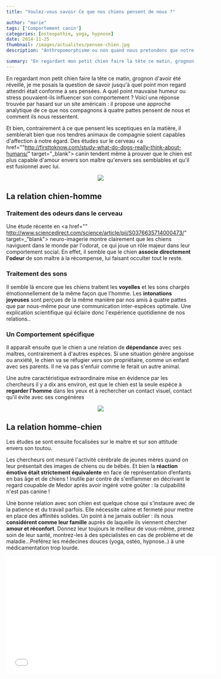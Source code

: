 ```yaml
---
title: "Voulez-vous savoir Ce que nos chiens pensent de nous ?"

author: "marie"
tags: ['Comportement canin']
categories: [osteopathie, yoga, hypnose]
date: 2014-11-25
thumbnail: /images/actualites/pensee-chien.jpg
description: "Anthropomorphisme ou non quand nous pretondons que notre chien sourit ? Voulez vous vraiment savoir ce que nos compagnons ont ans la tete ?"

summary: "En regardant mon petit chien faire la tête ce matin, grognon d'avoir été réveillé, je me posais la question de savoir jusqu'à quel point mon regard attendri était conforme à ses pensées. A quel point mauvaise humeur ou stress pouvaient-ils influencer son comportement ? Voici une réponse trouvée par hasard sur un site américain : il propose une approche analytique de ce que nos compagnons à quatre pattes pensent de nous et comment ils nous ressentent. "
---
```

En regardant mon petit chien faire la tête ce matin, grognon d'avoir été réveillé, je me posais la question de savoir jusqu'à quel point mon regard attendri était conforme à ses pensées. A quel point mauvaise humeur ou stress pouvaient-ils influencer son comportement ? Voici une réponse trouvée par hasard sur un site américain : il propose une approche analytique de ce que nos compagnons à quatre pattes pensent de nous et comment ils nous ressentent.

Et bien, contrairement à ce que pensent les sceptiques en la matière, il semblerait bien que nos tendres animaux de compagnie soient capables d'affection à notre égard. Des études sur le cerveau <a href=""http://firsttoknow.com/study-what-do-dogs-really-think-about-humans/" target="_blank"> canin </a> tendent même à prouver que le chien est plus capable d'amour envers son maître qu'envers ses semblables et qu'il est fusionnel avec lui.

<p align="center"><img src= "/images/actualites/pensee-chien.jpg"></p>

## La relation chien-homme ##
### Traitement des odeurs dans le cerveau ###
Une étude récente en <a href="" http://www.sciencedirect.com/science/article/pii/S0376635714000473/" target=_"blank"> neuro-imagerie </a> montre clairement que les chiens naviguent dans le monde par l'odorat, ce qui joue un rôle majeur dans leur comportement social. En effet, il semble que le chien **associe directement l'odeur** de son maître à la récompense, lui faisant occulter tout le reste.

### Traitement des sons ###
Il semble là encore que les chiens traitent les **voyelles** et les sons chargés émotionnellement de la même façon que l'homme. Les **intonations joyeuses** sont perçues de la même manière par nos amis à quatre pattes que par nous-même pour une communication inter-espèces optimale. Une explication scientifique qui éclaire donc l'expérience quotidienne de nos relations..

### Un Comportement spécifique ###
Il apparaît ensuite que le chien a une relation de **dépendance** avec ses maîtres, contrairement à d'autres espèces. Si une situation génère angoisse ou anxiété, le chien va se réfugier vers son propriétaire, comme un enfant avec ses parents. Il ne va pas s'enfuir comme le ferait un autre animal.

Une autre caractéristique extraordinaire mise en évidence par les chercheurs il y a dix ans environ, est que le chien est la seule espèce à **regarder l'homme** dans les yeux et à rechercher un contact visuel, contact qu'il évite avec ses congénères
<p align="center"><img src= "/images/actualites/man-and-dog.jpg"></p>

## La relation homme-chien ##

Les études se sont ensuite focalisées sur le maitre et sur son attitude envers son toutou.

Les chercheurs ont mesuré l'activité cérébrale de jeunes mères quand on leur présentait des images de chiens ou de bébés. Et bien la **réaction émotive était strictement équivalente** en face de représentation d’enfants en bas âge et de chiens !
Inutile par contre de s'enflammer en décrivant le regard coupable de Medor après avoir ingéré votre goûter : la culpabilité n'est pas canine !

Une bonne relation avec son chien est quelque chose qui s'instaure avec de la patience et du travail parfois. Elle nécessite calme et fermeté pour mettre en place des affinités solides. Un point à ne jamais oublier : ils nous **considérent comme leur famille** auprès de laquelle ils viennent chercher **amour et réconfort**.
Donnez leur toujours le meilleur de vous-même, prenez soin de leur santé, montrez-les à des spécialistes en cas de problème et de maladie...Préférez les médecines douces (yoga, ostéo, hypnose..) à une médicamentation trop lourde.




<p align="center"><iframe width="560" height="315" src="//www.youtube.com/embed/UsJf9NwTFhw" frameborder="0" allowfullscreen></iframe>